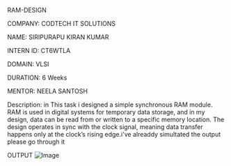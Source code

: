RAM-DESIGN

COMPANY: CODTECH IT SOLUTIONS

NAME: SIRIPURAPU KIRAN KUMAR 

INTERN ID: CT6WTLA

DOMAIN: VLSI

DURATION: 6 Weeks

MENTOR: NEELA SANTOSH

Description:
in This task i designed a simple synchronous RAM module. RAM is used in digital systems for temporary data storage, and in my design, data can be read from or written to a specific memory location. The design operates in sync with the clock signal, meaning data transfer happens only at the clock’s rising edge.i've alreaddy simultated the output please go through it

OUTPUT
![Image](https://github.com/user-attachments/assets/7af722fb-e260-4c21-ae95-a62167bab029)
